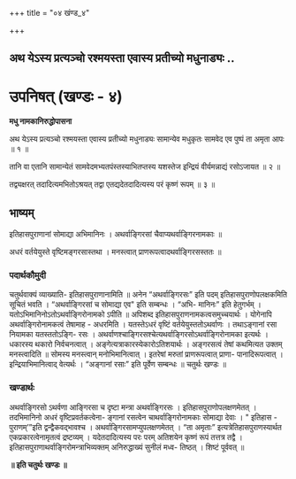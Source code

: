+++
title = "०४ खंण्ड_४"

+++


## अथ येऽस्य प्रत्यञ्चो रश्मयस्ता एवास्य प्रतीच्यो मधुनाड्यः ..

# **उपनिषत् (खण्डः - ४)**

**मधु नामकानिरुद्धोपासना**

अथ येऽस्य प्रत्यञ्चो रश्मयस्ता एवास्य प्रतीच्यो मधुनाड्यः सामान्येव मधुकृतः सामवेद एव पुष्पं ता अमृता आपः ॥ १ ॥

तानि वा एतानि सामान्येतं सामवेदमभ्यतपंस्तस्याभितप्तस्य यशस्तेज इन्द्रियं वीर्यमन्नाद्यं रसोऽजायत ॥ २ ॥

तद्व्यक्षरत् तदादित्यमभितोऽश्रयत् तद्वा एतद्यदेतदादित्यस्य परं कृष्णं रूपम् ॥ ३ ॥

## **भाष्यम्**

इतिहासपुराणानां सोमाद्या अभिमानिनः । अथर्वाङ्गिरसां चैवाप्यथर्वाङ्गिरनामकाः ॥

अधरं वर्तयेयुस्ते वृष्टिमङ्गरसास्तथा । मनस्त्वात् प्राणरूपत्वादथर्वाङ्गिरसस्ततः ॥

### पदार्थकौमुदी

चतुर्थवाक्यं व्याख्याति- इतिहासपुराणानामिति ॥ अनेन “अथर्वाङ्गिरसः” इति पदम् इतिहासपुराणोपलक्षकमिति सूचितं भवति । “अथर्वाङ्गिरसां च सोमाद्या एव" इति सम्बन्धः । “अभि- मानिनः” इति हेतुगर्भम् । यतोऽभिमानिनोऽतोऽथर्वाङ्गिरोनामको ऽपीति ॥ अपिशब्द इतिहासपुराणनामकत्वसमुच्चयार्थः । योगेनापि अथर्वाङ्गिरोनामकत्वं तेषामाह - अधरमिति । यतस्तेऽधरं वृष्टिं वर्तयेयुस्ततोऽथर्वाणः । तथाऽङ्गानां रसा नियामका यतस्ततोऽङ्गि- रसः । अथर्वाणश्चाङ्गिरसश्चेत्यथर्वाङ्गिरसोऽथर्वाङ्गिरोनामका इत्यर्थः । धकारस्य थकारो निर्वचनत्वात् । अङ्गेत्यत्राकारस्येकारोऽतिशयार्थः । अङ्गरसत्वं तेषां कथमित्यत उक्तम् मनस्त्वादिति ॥ सोमस्य मनस्त्वान् मनोभिमानित्वात् । इतरेषां मरुतां प्राणरूपत्वात् प्राणा- पानादिरूपत्वात् । इन्द्रियाभिमानित्वाद् वेत्यर्थः । “अङ्गानां रसाः” इति पूर्वेण सम्बन्धः ॥ चतुर्थः खण्डः ॥

### **खण्डार्थः**

अथर्वाङ्गिरसो ऽथर्वणा आङ्गिरसा च दृष्टा मन्त्रा अथर्वाङ्गिरसः । इतिहासपुराणोपलक्षणमेतत् । तदभिमानिनो अधरं वृष्टिप्रवर्तकत्वेना- ङ्गानां रसत्वेन चाथर्वाङ्गिरोनामकाः सोमाद्या देवाः । " इतिहास - पुराणम्’”इति द्वन्द्वैकवद्भावश्च । अथर्वाङ्गिरसामप्युपलक्षणमेतत् । “ता अमृताः” इत्यत्रेतिहासपुराणस्यार्थत एकप्रकारत्वेनामृतत्वं द्रष्टव्यम् । यदेतदादित्यस्य परः परम् अतिशयेन कृष्णं रूपं तत्तत्र तद्वै । इतिहासपुराणाथर्वाङ्गिरोमन्त्राभिव्यक्तम् अनिरुद्धाख्यं सुनीलं मध्व- तिष्ठत् । शिष्टं पूर्ववत् ॥

**॥ इति चतुर्थः खण्डः ॥**

